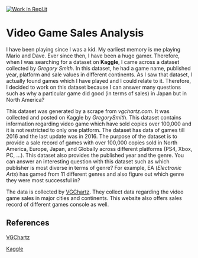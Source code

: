 [![Work in Repl.it](https://classroom.github.com/assets/work-in-replit-14baed9a392b3a25080506f3b7b6d57f295ec2978f6f33ec97e36a161684cbe9.svg)](https://classroom.github.com/online_ide?assignment_repo_id=311589&assignment_repo_type=GroupAssignmentRepo)
# Video Game Sales Analysis

I have been playing since I was a kid. My earliest memory is me playing Mario and Dave. Ever since then, I have been a huge gamer. Therefore, when I was searching for a dataset on **Kaggle**, I came across a dataset collected by *Gregory Smith*. In this dataset, he had a game name, published year, platform and sale values in different continents. As I saw that dataset, I actually found games which I have played and I could relate to it. Therefore, I decided to work on this dataset because I can answer many questions such as why a particular game did good (in terms of sales) in Japan but in North America?

This dataset was generated by a scrape from *vgchartz.com*. It was collected and posted on Kaggle by *GregorySmith*. This dataset contains information regarding video game which have sold copies over 100,000 and it is not restricted to only one platform. The dataset has data of games till 2016 and the last update was in 2016. The purpose of the dataset is to provide a sale record of games with over 100,000 copies sold in North America, Europe, Japan, and Globally across different platforms (PS4, Xbox, PC, ...). This dataset also provides the published year and the genre. You can answer an interesting question with this dataset such as which publisher is most diverse in terms of genre? For example, EA (*Electronic Arts*) has gamed from 11 different genres and also figure out which genre they were most successful in?

The data is collected by [VGChartz](https://www.vgchartz.com/). They collect data regarding the video game sales in major cities and continents. This website also offers sales record of different games console as well.

## References

 [VGChartz](https://www.vgchartz.com/)

 [Kaggle](https://www.kaggle.com/gregorut/videogamesales)
